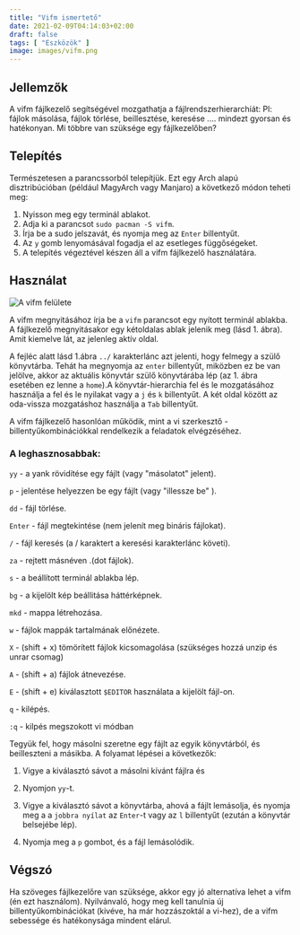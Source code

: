 ```yaml
---
title: "Vifm ismertető"
date: 2021-02-09T04:14:03+02:00
draft: false
tags: [ "Eszközök" ]
image: images/vifm.png
---
```


## Jellemzők

A vifm fájlkezelő segítségével mozgathatja a fájlrendszerhierarchiát: Pl: fájlok másolása, fájlok törlése,  beillesztése, keresése .... mindezt gyorsan és hatékonyan. Mi többre van szüksége egy fájlkezelőben?

## Telepítés

Természetesen a parancssorból telepítjük. Ezt egy Arch alapú disztribúcióban (például MagyArch vagy Manjaro) a következő módon teheti meg:

1. Nyisson meg egy terminál ablakot.
2. Adja ki a parancsot `sudo pacman -S vifm`.
3. Írja be a sudo jelszavát, és nyomja meg az `Enter` billentyűt.
4. Az `y` gomb lenyomásával fogadja el az esetleges függőségeket.
5. A telepítés végeztével készen áll a vifm fájlkezelő használatára.

## Használat

![A vifm felülete](/images/vifm.png)

A vifm megnyitásához írja be a `vifm` parancsot egy nyított terminál ablakba. A fájlkezelő megnyitásakor egy kétoldalas ablak jelenik meg (lásd 1. ábra). Amit kiemelve lát, az jelenleg aktív oldal.

A fejléc alatt lásd 1.ábra `../` karakterlánc azt jelenti, hogy felmegy a szülő könyvtárba. Tehát ha megnyomja az `enter` billentyűt, miközben ez be van jelölve, akkor az aktuális könyvtár szülő könyvtárába lép (az 1. ábra esetében ez lenne a `home`).A könyvtár-hierarchia fel és le mozgatásához használja a fel és le nyilakat vagy a `j` és `k` billentyűt. A két oldal között az oda-vissza mozgatáshoz használja a `Tab` billentyűt.

A vifm fájlkezelő hasonlóan működik, mint a vi szerkesztő - billentyűkombinációkkal rendelkezik a feladatok elvégzéséhez.

### A leghasznosabbak:

`yy` - a yank rövidítése egy fájlt (vagy "másolatot" jelent).

`p` - jelentése helyezzen be egy fájlt (vagy "illessze be" ).

`dd` - fájl törlése.

`Enter` - fájl megtekintése (nem jelenít meg bináris fájlokat).

`/` - fájl keresés (a / karaktert a keresési karakterlánc követi).

`za` - rejtett másnéven .(dot fájlok).

`s` - a beállított terminál ablakba lép.

`bg` - a kijelölt kép beállitása háttérképnek.

`mkd` - mappa létrehozása.

`w` - fájlok mappák tartalmának előnézete.

`X` - (shift + x) tömörített fájlok kicsomagolása (szükséges hozzá unzip és unrar csomag)

`A` - (shift + a) fájlok átnevezése.

`E` - (shift + e) kiválasztott `$EDITOR` használata a kijelölt fájl-on.

`q` - kilépés.

`:q` - kilpés megszokott vi módban

Tegyük fel, hogy másolni szeretne egy fájlt az egyik könyvtárból, és beilleszteni a másikba. A folyamat lépései a következők:

1. Vigye a kiválasztó sávot a másolni kívánt fájlra és
2. Nyomjon `yy`-t.

3. Vigye a kiválasztó sávot a könyvtárba, ahová a fájlt lemásolja, és nyomja meg a a `jobbra nyílat` az `Enter`-t vagy az `l` billentyűt (ezután a könyvtár belsejébe lép).

4. Nyomja meg a `p` gombot, és a fájl lemásolódik.

## Végszó

Ha szöveges fájlkezelőre van szüksége, akkor egy jó alternatíva lehet a vifm (én ezt használom). Nyilvánvaló, hogy meg kell tanulnia új billentyűkombinációkat (kivéve, ha már hozzászoktál a vi-hez), de a vifm sebessége és hatékonysága mindent elárul.
